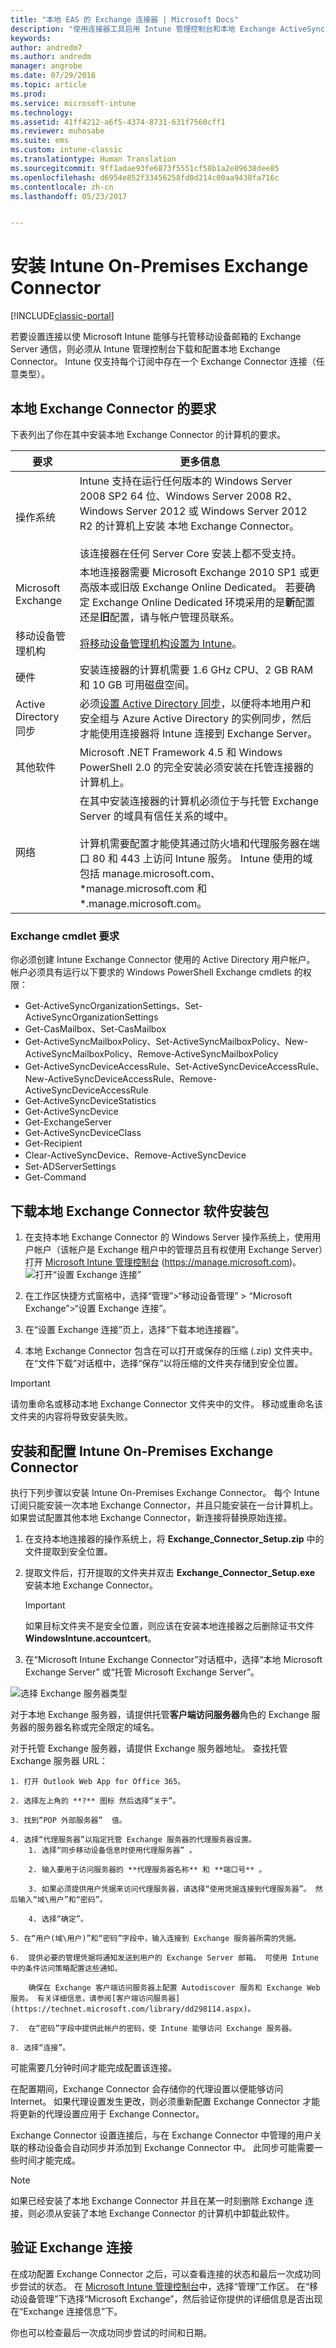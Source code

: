 ```yaml
---
title: "本地 EAS 的 Exchange 连接器 | Microsoft Docs"
description: "使用连接器工具启用 Intune 管理控制台和本地 Exchange ActiveSync MDM 的 Exchange Server 之间的通信。"
keywords: 
author: andredm7
ms.author: andredm
manager: angrobe
ms.date: 07/29/2016
ms.topic: article
ms.prod: 
ms.service: microsoft-intune
ms.technology: 
ms.assetid: 41ff4212-a6f5-4374-8731-631f7560cff1
ms.reviewer: muhosabe
ms.suite: ems
ms.custom: intune-classic
ms.translationtype: Human Translation
ms.sourcegitcommit: 9ff1adae93fe6873f5551cf58b1a2e89638dee85
ms.openlocfilehash: d6954e852f33456258fd0d214c00aa9438fa716c
ms.contentlocale: zh-cn
ms.lasthandoff: 05/23/2017


---
```


# <a name="install-the-intune-on-premises-exchange-connector"></a>安装 Intune On-Premises Exchange Connector

[!INCLUDE[classic-portal](../includes/classic-portal.md)]


若要设置连接以使 Microsoft Intune 能够与托管移动设备邮箱的 Exchange Server 通信，则必须从 Intune 管理控制台下载和配置本地 Exchange Connector。 Intune 仅支持每个订阅中存在一个 Exchange Connector 连接（任意类型）。

## <a name="on-premises-exchange-connector-requirements"></a>本地 Exchange Connector 的要求
下表列出了你在其中安装本地 Exchange Connector 的计算机的要求。

|要求|更多信息|
|---------------|--------------------|
|操作系统|Intune 支持在运行任何版本的 Windows Server 2008 SP2 64 位、Windows Server 2008 R2、Windows Server 2012 或 Windows Server 2012 R2 的计算机上安装 本地 Exchange Connector。<br /><br />该连接器在任何 Server Core 安装上都不受支持。|
|Microsoft Exchange|本地连接器需要 Microsoft Exchange 2010 SP1 或更高版本或旧版 Exchange Online Dedicated。 若要确定 Exchange Online Dedicated 环境采用的是**新**配置还是**旧**配置，请与帐户管理员联系。|
|移动设备管理机构| [将移动设备管理机构设置为 Intune](prerequisites-for-enrollment.md#step-2-set-mdm-authority)。|
|硬件|安装连接器的计算机需要 1.6 GHz CPU、2 GB RAM 和 10 GB 可用磁盘空间。|
|Active Directory 同步|必须[设置 Active Directory 同步](/intune-classic/get-started/start-with-a-paid-subscription-to-microsoft-intune-step-3)，以便将本地用户和安全组与 Azure Active Directory 的实例同步，然后才能使用连接器将 Intune 连接到 Exchange Server。|
|其他软件|Microsoft .NET Framework 4.5 和 Windows PowerShell 2.0 的完全安装必须安装在托管连接器的计算机上。|
|网络|在其中安装连接器的计算机必须位于与托管 Exchange Server 的域具有信任关系的域中。<br /><br />计算机需要配置才能使其通过防火墙和代理服务器在端口 80 和 443 上访问 Intune 服务。 Intune 使用的域包括 manage.microsoft.com、&#42;manage.microsoft.com 和 &#42;.manage.microsoft.com。|


### <a name="exchange-cmdlet-requirements"></a>Exchange cmdlet 要求

你必须创建 Intune Exchange Connector 使用的 Active Directory 用户帐户。 帐户必须具有运行以下要求的 Windows PowerShell Exchange cmdlets 的权限：


 -   Get-ActiveSyncOrganizationSettings、Set-ActiveSyncOrganizationSettings
 -   Get-CasMailbox、Set-CasMailbox
 -   Get-ActiveSyncMailboxPolicy、Set-ActiveSyncMailboxPolicy、New-ActiveSyncMailboxPolicy、Remove-ActiveSyncMailboxPolicy
 -   Get-ActiveSyncDeviceAccessRule、Set-ActiveSyncDeviceAccessRule、New-ActiveSyncDeviceAccessRule、Remove-ActiveSyncDeviceAccessRule
 -   Get-ActiveSyncDeviceStatistics
 -   Get-ActiveSyncDevice
 -   Get-ExchangeServer
 -   Get-ActiveSyncDeviceClass
 -   Get-Recipient
 -   Clear-ActiveSyncDevice、Remove-ActiveSyncDevice
 -   Set-ADServerSettings
 -   Get-Command

## <a name="download-the-on-premises-exchange-connector-software-installation-package"></a>下载本地 Exchange Connector 软件安装包

1. 在支持本地 Exchange Connector 的 Windows Server 操作系统上，使用用户帐户（该帐户是 Exchange 租户中的管理员且有权使用 Exchange Server）打开 [Microsoft Intune 管理控制台](https://manage.microsoft.com) (https://manage.microsoft.com)。
![打开“设置 Exchange 连接”](../media/ExchangeConnector.gif)

2.  在工作区快捷方式窗格中，选择“管理”>“移动设备管理” > “Microsoft Exchange”>“设置 Exchange 连接”。

3.  在“设置 Exchange 连接”页上，选择“下载本地连接器”。

4.  本地 Exchange Connector 包含在可以打开或保存的压缩 (.zip) 文件夹中。 在“文件下载”对话框中，选择“保存”以将压缩的文件夹存储到安全位置。

> [!IMPORTANT]
> 请勿重命名或移动本地 Exchange Connector 文件夹中的文件。 移动或重命名该文件夹的内容将导致安装失败。

## <a name="install-and-configure-the-intune-on-premises-exchange-connector"></a>安装和配置 Intune On-Premises Exchange Connector
执行下列步骤以安装 Intune On-Premises Exchange Connector。 每个 Intune 订阅只能安装一次本地 Exchange Connector，并且只能安装在一台计算机上。 如果尝试配置其他本地 Exchange Connector，新连接将替换原始连接。

1.  在支持本地连接器的操作系统上，将 **Exchange_Connector_Setup.zip** 中的文件提取到安全位置。

2.  提取文件后，打开提取的文件夹并双击 **Exchange_Connector_Setup.exe** 安装本地 Exchange Connector。

    > [!IMPORTANT]
    > 如果目标文件夹不是安全位置，则应该在安装本地连接器之后删除证书文件 **WindowsIntune.accountcert**。

3.  在“Microsoft Intune Exchange Connector”对话框中，选择“本地 Microsoft Exchange Server” 或“托管 Microsoft Exchange Server”。

  ![选择 Exchange 服务器类型](../media/IntuneSA1dconfigureExchConnector.png)

  对于本地 Exchange 服务器，请提供托管**客户端访问服务器**角色的 Exchange 服务器的服务器名称或完全限定的域名。

  对于托管 Exchange 服务器，请提供 Exchange 服务器地址。 查找托管 Exchange 服务器 URL：

    1. 打开 Outlook Web App for Office 365。

    2. 选择左上角的 **?** 图标 然后选择“关于”。

    3. 找到“POP 外部服务器”  值。

    4. 选择“代理服务器”以指定托管 Exchange 服务器的代理服务器设置。
        1. 选择“同步移动设备信息时使用代理服务器” 。

        2. 输入要用于访问服务器的 **代理服务器名称** 和 **端口号** 。

        3. 如果必须提供用户凭据来访问代理服务器，请选择“使用凭据连接到代理服务器”。 然后输入“域\用户”和“密码”。

        4. 选择“确定”。

    5. 在“用户(域\用户)”和“密码”字段中，输入连接到 Exchange 服务器所需的凭据。

    6.  提供必要的管理凭据将通知发送到用户的 Exchange Server 邮箱。 可使用 Intune 中的条件访问策略配置这些通知。

        确保在 Exchange 客户端访问服务器上配置 Autodiscover 服务和 Exchange Web 服务。 有关详细信息，请参阅[客户端访问服务器](https://technet.microsoft.com/library/dd298114.aspx)。

    7.  在“密码”字段中提供此帐户的密码，使 Intune 能够访问 Exchange 服务器。

    8. 选择“连接”。

可能需要几分钟时间才能完成配置该连接。

在配置期间，Exchange Connector 会存储你的代理设置以便能够访问 Internet。 如果代理设置发生更改，则必须重新配置 Exchange Connector 才能将更新的代理设置应用于 Exchange Connector。

Exchange Connector 设置连接后，与在 Exchange Connector 中管理的用户关联的移动设备会自动同步并添加到 Exchange Connector 中。 此同步可能需要一些时间才能完成。

> [!NOTE]
> 如果已经安装了本地 Exchange Connector 并且在某一时刻删除 Exchange 连接，则必须从安装了本地 Exchange Connector 的计算机中卸载此软件。

## <a name="validate-the-exchange-connection"></a>验证 Exchange 连接

在成功配置 Exchange Connector 之后，可以查看连接的状态和最后一次成功同步尝试的状态。 在 [Microsoft Intune 管理控制台](https://manage.microsoft.com)中，选择“管理”工作区。 在“移动设备管理”下选择“Microsoft Exchange”，然后验证你提供的详细信息是否出现在“Exchange 连接信息”下。


你也可以检查最后一次成功同步尝试的时间和日期。

